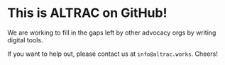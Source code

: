 # This is ALTRAC on GitHub!

We are working to fill in the gaps left by other advocacy orgs by writing digital tools.

If you want to help out, please contact us at `info@altrac.works`. Cheers!
